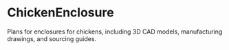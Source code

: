 # ChickenEnclosure
Plans for enclosures for chickens, including 3D CAD models, manufacturing drawings, and sourcing guides. 
